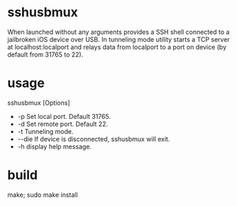 # sshusbmux
When launched without any arguments provides a SSH shell connected to a jailbroken iOS device over USB. In tunneling mode 
utility starts a TCP server at localhost:localport and relays data from localport to a port on device (by default from 31765 to 22).

# usage
sshusbmux [Options]
- -p <port>  Set local port. Default 31765.
- -d <port>  Set remote port. Default 22.
- -t         Tunneling mode.
- --die      If device is disconnected, sshusbmux will exit.
- -h         display help message.

# build
make; sudo make install